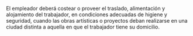 El empleador deberá costear o proveer el traslado, alimentación y alojamiento del trabajador, en condiciones adecuadas de higiene y seguridad, cuando las obras artísticas o proyectos deban realizarse en una ciudad distinta a aquella en que el trabajador tiene su domicilio.